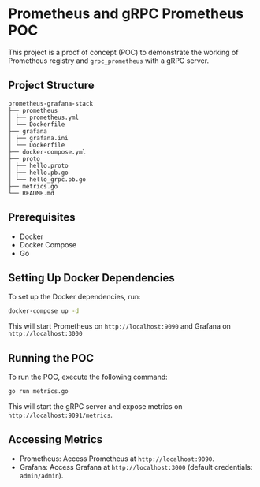 # Prometheus and gRPC Prometheus POC

This project is a proof of concept (POC) to demonstrate the working of Prometheus registry and `grpc_prometheus` with a gRPC server.

## Project Structure
```
prometheus-grafana-stack 
├── prometheus 
│ ├── prometheus.yml 
│ └── Dockerfile 
├── grafana 
│ ├── grafana.ini 
│ └── Dockerfile 
├── docker-compose.yml 
├── proto 
│ ├── hello.proto 
│ ├── hello.pb.go 
│ └── hello_grpc.pb.go 
├── metrics.go 
└── README.md
```

## Prerequisites

- Docker
- Docker Compose
- Go

## Setting Up Docker Dependencies

To set up the Docker dependencies, run:

```sh
docker-compose up -d
```
This will start Prometheus on `http://localhost:9090` and Grafana on `http://localhost:3000`

## Running the POC
To run the POC, execute the following command:

```sh
go run metrics.go
```
This will start the gRPC server and expose metrics on `http://localhost:9091/metrics`.

## Accessing Metrics
- Prometheus: Access Prometheus at `http://localhost:9090`.
- Grafana: Access Grafana at `http://localhost:3000` (default credentials: `admin/admin`).